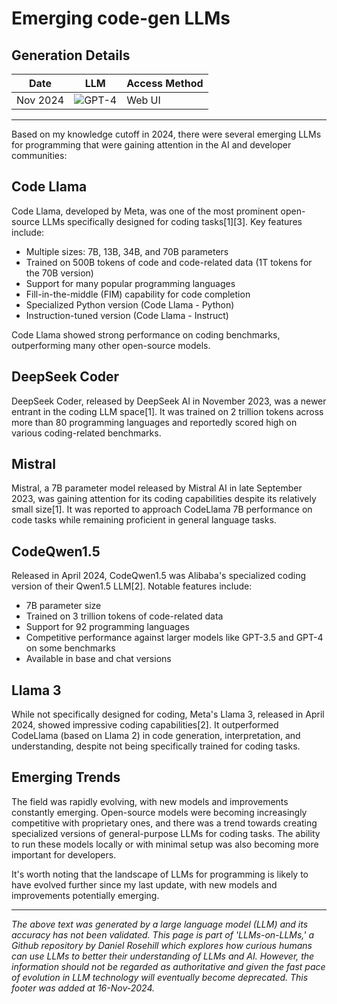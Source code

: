 # Emerging code-gen LLMs

## Generation Details

| Date       | LLM        | Access Method |
|------------|------------|---------------|
| Nov 2024 | ![GPT-4](https://img.shields.io/badge/GPT--4-412991?style=for-the-badge&logo=openai&logoColor=white) |  Web UI |

---

Based on my knowledge cutoff in 2024, there were several emerging LLMs for programming that were gaining attention in the AI and developer communities:

## Code Llama

Code Llama, developed by Meta, was one of the most prominent open-source LLMs specifically designed for coding tasks\[1]\[3]. Key features include:

- Multiple sizes: 7B, 13B, 34B, and 70B parameters
- Trained on 500B tokens of code and code-related data (1T tokens for the 70B version)
- Support for many popular programming languages
- Fill-in-the-middle (FIM) capability for code completion
- Specialized Python version (Code Llama - Python)
- Instruction-tuned version (Code Llama - Instruct)

Code Llama showed strong performance on coding benchmarks, outperforming many other open-source models.

## DeepSeek Coder

DeepSeek Coder, released by DeepSeek AI in November 2023, was a newer entrant in the coding LLM space\[1]. It was trained on 2 trillion tokens across more than 80 programming languages and reportedly scored high on various coding-related benchmarks.

## Mistral

Mistral, a 7B parameter model released by Mistral AI in late September 2023, was gaining attention for its coding capabilities despite its relatively small size\[1]. It was reported to approach CodeLlama 7B performance on code tasks while remaining proficient in general language tasks.

## CodeQwen1.5

Released in April 2024, CodeQwen1.5 was Alibaba's specialized coding version of their Qwen1.5 LLM\[2]. Notable features include:

- 7B parameter size
- Trained on 3 trillion tokens of code-related data
- Support for 92 programming languages
- Competitive performance against larger models like GPT-3.5 and GPT-4 on some benchmarks
- Available in base and chat versions

## Llama 3

While not specifically designed for coding, Meta's Llama 3, released in April 2024, showed impressive coding capabilities\[2]. It outperformed CodeLlama (based on Llama 2) in code generation, interpretation, and understanding, despite not being specifically trained for coding tasks.

## Emerging Trends

The field was rapidly evolving, with new models and improvements constantly emerging. Open-source models were becoming increasingly competitive with proprietary ones, and there was a trend towards creating specialized versions of general-purpose LLMs for coding tasks. The ability to run these models locally or with minimal setup was also becoming more important for developers.

It's worth noting that the landscape of LLMs for programming is likely to have evolved further since my last update, with new models and improvements potentially emerging.

---
*The above text was generated by a large language model (LLM) and its accuracy has not been validated. This page is part of 'LLMs-on-LLMs,' a Github repository by Daniel Rosehill which explores how curious humans can use LLMs to better their understanding of LLMs and AI. However, the information should not be regarded as authoritative and given the fast pace of evolution in LLM technology will eventually become deprecated. This footer was added at 16-Nov-2024.*